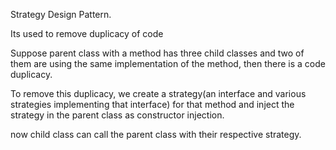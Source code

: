 Strategy Design Pattern.

Its used to remove duplicacy of code

Suppose parent class with a method  has three child classes and two of them are using the same implementation of the method, then there is a code duplicacy.

To remove this duplicacy, we create a strategy(an interface and various strategies implementing that interface) for that method and inject the strategy in the parent class as constructor injection.

now child class can call the parent class with their respective strategy.